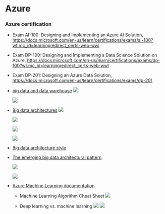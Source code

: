 

# Azure

### Azure certification   
- Exam AI-100: Designing and Implementing an Azure AI Solution, https://docs.microsoft.com/en-us/learn/certifications/exams/ai-100?wt.mc_id=learningredirect_certs-web-wwl  

- Exam DP-100: Designing and Implementing a Data Science Solution on Azure, https://docs.microsoft.com/en-us/learn/certifications/exams/dp-100?wt.mc_id=learningredirect_certs-web-wwl   
- Exam DP-201: Designing an Azure Data Solution, https://docs.microsoft.com/en-us/learn/certifications/exams/dp-201   


- [big data and data warehouse](https://azure.microsoft.com/fr-fr/blog/implementation-patterns-for-big-data-and-data-warehouse-on-azure/)
    ![](https://github.com/vivek-bombatkar/MyLearningNotes/raw/master/CloudDesignPatterns/Screenshot%202020-02-27%20at%2010.43.09.png)
    
    ![](https://github.com/vivek-bombatkar/MyLearningNotes/raw/master/CloudDesignPatterns/Screenshot%202020-02-27%20at%2010.43.19.png)

- [Big data architectures](https://docs.microsoft.com/en-us/azure/architecture/data-guide/big-data/)
    ![](https://github.com/vivek-bombatkar/MyLearningNotes/raw/master/CloudDesignPatterns/Screenshot%202020-02-27%20at%2010.45.12.png)
    
    ![](https://github.com/vivek-bombatkar/MyLearningNotes/raw/master/CloudDesignPatterns/Screenshot%202020-02-27%20at%2010.45.28.png)
    
    ![](https://github.com/vivek-bombatkar/MyLearningNotes/raw/master/CloudDesignPatterns/Screenshot%202020-02-27%20at%2010.45.38.png)
    
    ![](https://github.com/vivek-bombatkar/MyLearningNotes/raw/master/CloudDesignPatterns/Screenshot%202020-02-27%20at%2010.45.53.png)

- [Big data architecture style](https://docs.microsoft.com/en-us/azure/architecture/guide/architecture-styles/big-data)

- [The emerging big data architectural pattern](https://azure.microsoft.com/en-us/blog/the-emerging-big-data-architectural-pattern/)

    ![](https://github.com/vivek-bombatkar/MyLearningNotes/raw/master/CloudDesignPatterns/Screenshot%202020-02-27%20at%2010.49.48.png)
    
    ![](https://github.com/vivek-bombatkar/MyLearningNotes/raw/master/CloudDesignPatterns/Screenshot%202020-02-27%20at%2010.50.05.png)

- [Azure Machine Learning documentation](https://docs.microsoft.com/en-us/azure/machine-learning/)


    - Machine Learning Algorithm Cheat Sheet
    ![](https://github.com/vivek-bombatkar/MyLearningNotes/raw/master/CloudDesignPatterns/Screenshot%202020-02-27%20at%2010.35.44.png)
    
    
    - Deep learning vs. machine learning
    ![](https://github.com/vivek-bombatkar/MyLearningNotes/raw/master/CloudDesignPatterns/Screenshot%202020-02-27%20at%2010.34.55.png)
    ![](https://github.com/vivek-bombatkar/MyLearningNotes/raw/master/CloudDesignPatterns/Screenshot%202020-02-27%20at%2010.35.27.png)
    

